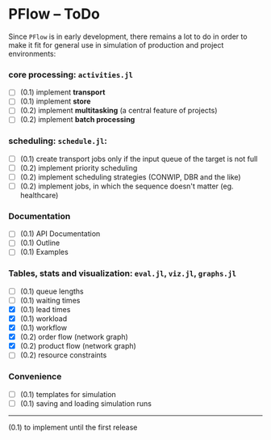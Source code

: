 # PFlow – ToDo

Since `PFlow` is in early development, there remains a lot to do in order to make
it fit for general use in simulation of production and project environments:

### core processing: `activities.jl`

- [ ] (0.1) implement **transport**
- [ ] (0.1) implement **store**
- [ ] (0.2) implement **multitasking** (a central feature of projects)
- [ ] (0.2) implement **batch processing**

### scheduling: `schedule.jl`:

- [ ] (0.1) create transport jobs only if the input queue of the target is not full
- [ ] (0.2) implement priority scheduling
- [ ] (0.2) implement scheduling strategies (CONWIP, DBR and the like)
- [ ] (0.2) implement jobs, in which the sequence doesn't matter (eg. healthcare)

### Documentation

- [ ] (0.1) API Documentation
- [ ] (0.1) Outline
- [ ] (0.1) Examples

### Tables, stats and visualization: `eval.jl`, `viz.jl`, `graphs.jl`

- [ ] (0.1) queue lengths
- [ ] (0.1) waiting times
- [x] (0.1) lead times
- [x] (0.1) workload
- [x] (0.1) workflow
- [x] (0.2) order flow (network graph)
- [x] (0.2) product flow (network graph)
- [ ] (0.2) resource constraints

### Convenience

- [ ] (0.1) templates for simulation
- [ ] (0.1) saving and loading simulation runs

-------------------------
(0.1) to implement until the first release
